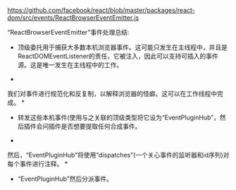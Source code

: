 https://github.com/facebook/react/blob/master/packages/react-dom/src/events/ReactBrowserEventEmitter.js

“ReactBrowserEventEmitter”事件处理总结:

- 顶级委托用于捕获大多数本机浏览器事件。这可能只发生在主线程中，并且是ReactDOMEventListener的责任，它被注入，因此可以支持可插入的事件源。这是唯一发生在主线程中的工作。
*
我们对事件进行规范化和反复制，以解释浏览器的怪癖。这可以在工作线程中完成。
*
- 转发这些本机事件(使用与之关联的顶级类型将它设为“EventPluginHub”，然后插件会问插件是否想要提取任何合成事件。
*
然后，“EventPluginHub”将使用“dispatches”(一个关心事件的监听器和id序列)对每个事件进行注释。
*
- “EventPluginHub”然后分派事件。